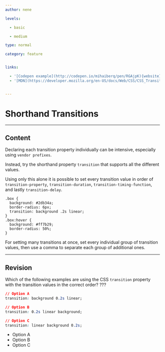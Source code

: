 ```yaml
---
author: nene

levels:

  - basic

  - medium

type: normal

category: feature


links:

  - '[Codepen example](http://codepen.io/mihaiberq/pen/RGAjpK){website}'
  - '[MDN](https://developer.mozilla.org/en-US/docs/Web/CSS/CSS_Transitions){documentation}'


---
```


# Shorthand Transitions

---

## Content

Declaring each transition property individually can be intensive, especially using `vendor prefixes`.

Instead, try the shorthand property `transition` that supports all the different values.

Using only this alone it is possible to set every transition value in order of `transition-property`, `transition-duration`, `transition-timing-function`, and lastly `transition-delay`.

```
.box {
  background: #2db34a;
  border-radius: 6px;
  transition: background .2s linear;
}
.box:hover {
  background: #ff7b29;
  border-radius: 50%;
}
```

For setting many transitions at once, set every individual group of transition values, then use a comma to separate each group of additional ones.

---

## Revision

Which of the following examples are using the CSS `transition` property with the transition values in the correct order? ???

```css
// Option A
transition: background 0.2s linear;

// Option B
transition: 0.2s linear background;

// Option C
transition: linear background 0.2s;
```

- Option A
- Option B
- Option C
